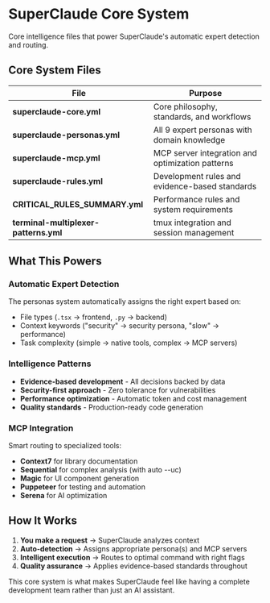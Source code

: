 # SuperClaude Core System

Core intelligence files that power SuperClaude's automatic expert detection and routing.

## Core System Files

| File | Purpose |
|------|---------|
| **superclaude-core.yml** | Core philosophy, standards, and workflows |
| **superclaude-personas.yml** | All 9 expert personas with domain knowledge |
| **superclaude-mcp.yml** | MCP server integration and optimization patterns |
| **superclaude-rules.yml** | Development rules and evidence-based standards |
| **CRITICAL_RULES_SUMMARY.yml** | Performance rules and system requirements |
| **terminal-multiplexer-patterns.yml** | tmux integration and session management |

## What This Powers

### Automatic Expert Detection
The personas system automatically assigns the right expert based on:
- File types (`.tsx` → frontend, `.py` → backend)
- Context keywords ("security" → security persona, "slow" → performance)
- Task complexity (simple → native tools, complex → MCP servers)

### Intelligence Patterns
- **Evidence-based development** - All decisions backed by data
- **Security-first approach** - Zero tolerance for vulnerabilities  
- **Performance optimization** - Automatic token and cost management
- **Quality standards** - Production-ready code generation

### MCP Integration
Smart routing to specialized tools:
- **Context7** for library documentation
- **Sequential** for complex analysis (with auto --uc)
- **Magic** for UI component generation
- **Puppeteer** for testing and automation
- **Serena** for AI optimization

## How It Works

1. **You make a request** → SuperClaude analyzes context
2. **Auto-detection** → Assigns appropriate persona(s) and MCP servers  
3. **Intelligent execution** → Routes to optimal command with right flags
4. **Quality assurance** → Applies evidence-based standards throughout

This core system is what makes SuperClaude feel like having a complete development team rather than just an AI assistant.

